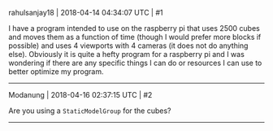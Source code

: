 rahulsanjay18 | 2018-04-14 04:34:07 UTC | #1

I have a program intended to use on the raspberry pi that uses 2500 cubes and moves them as a function of time (though I would prefer more blocks if possible) and uses 4 viewports with 4 cameras (it does not do anything else). Obviously it is quite a hefty program for a raspberry pi and I was wondering if there are any specific things I can do or resources I can use to better optimize my program.

-------------------------

Modanung | 2018-04-16 02:37:15 UTC | #2

Are you using a `StaticModelGroup` for the cubes?

-------------------------

